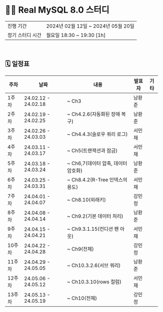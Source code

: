 # 🧑‍💻 Real MySQL 8.0 스터디
<table>
  <tr>
    <td>진행 기간</td>
    <td>2024년 02월 12일 ~ 2024년 05월 20일 </td>
  </tr>
  <tr>
    <td>정기 스터디 시간</td>
    <td>월요일 18:30 ~ 19:30 [1h] </a></td>
  </tr>
</table>

<br />

## 🗓 일정표

| 주차 | 날짜 | 내용 | 발표자 | 기타 |
| --- | --- | ------------- | --- | -- |
| 1주차 | 24.02.12 - 24.02.18 | ~ Ch3 | 남환준 |
| 2주차 | 24.02.19 - 24.02.25 | ~ Ch4.2.6(자동화된 장애 복구) | 남환준 |  |
| 3주차 | 24.02.26 - 24.03.03 | ~ Ch4.4.3(슬로우 쿼리 로그) | 서민재 |  |
| 4주차 | 24.03.11 - 24.03.17 | ~ Ch5(트랜잭션과 잠금) | 서민재 |  |
| 5주차 | 24.03.18 - 24.03.24 | ~ Ch6,7(데이터 압축, 데이터 암호화) | 남환준 |  |
| 6주차 | 24.03.25 - 24.03.31 | ~ Ch8.4.2(R-Tree 인덱스의 용도) | 서민재 | |
| 7주차 | 24.04.01 - 24.04.07 | ~ Ch8.10(외래키) | 강민정 | |
| 8주차 | 24.04.08 - 24.04.14 | ~ Ch9.2(기본 데이터 처리) | 남환준 | |
| 9주차 | 24.04.15 - 24.04.21 | ~ Ch9.3.1.15(컨디션 팬 아웃) | 서민재 | |
| 10주차 | 24.04.22 - 24.04.28 | ~ Ch9(전체) | 강민정 | |
| 11주차 | 24.04.29 - 24.05.05 | ~ Ch10.3.2.6(서브 쿼리) | 남환준 | |
| 12주차 | 24.05.06 - 24.05.12 | ~ Ch10.3.10(rows 컬럼) | 서민재 | |
| 13주차 | 24.05.13 - 24.05.19 | ~ Ch10(전체) | 강민정 | |


